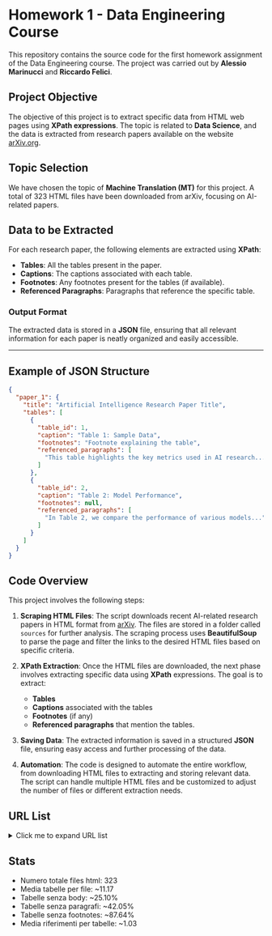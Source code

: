 # Homework 1 - Data Engineering Course

This repository contains the source code for the first homework assignment of the Data Engineering course. The project was carried out by **Alessio Marinucci** and **Riccardo Felici**.

## Project Objective

The objective of this project is to extract specific data from HTML web pages using **XPath expressions**. The topic is related to **Data Science**, and the data is extracted from research papers available on the website [arXiv.org](https://arxiv.org/).

## Topic Selection

We have chosen the topic of **Machine Translation (MT)** for this project. A total of 323 HTML files have been downloaded from arXiv, focusing on AI-related papers.

## Data to be Extracted

For each research paper, the following elements are extracted using **XPath**:

- **Tables**: All the tables present in the paper.
- **Captions**: The captions associated with each table.
- **Footnotes**: Any footnotes present for the tables (if available).
- **Referenced Paragraphs**: Paragraphs that reference the specific table.

### Output Format

The extracted data is stored in a **JSON** file, ensuring that all relevant information for each paper is neatly organized and easily accessible.

---

## Example of JSON Structure

```json
{
  "paper_1": {
    "title": "Artificial Intelligence Research Paper Title",
    "tables": [
      {
        "table_id": 1,
        "caption": "Table 1: Sample Data",
        "footnotes": "Footnote explaining the table",
        "referenced_paragraphs": [
          "This table highlights the key metrics used in AI research..."
        ]
      },
      {
        "table_id": 2,
        "caption": "Table 2: Model Performance",
        "footnotes": null,
        "referenced_paragraphs": [
          "In Table 2, we compare the performance of various models..."
        ]
      }
    ]
  }
}
```

## Code Overview

This project involves the following steps:

1. **Scraping HTML Files**:
   The script downloads recent AI-related research papers in HTML format from [arXiv](https://arxiv.org/). The files are stored in a folder called `sources` for further analysis. The scraping process uses **BeautifulSoup** to parse the page and filter the links to the desired HTML files based on specific criteria.

2. **XPath Extraction**:
   Once the HTML files are downloaded, the next phase involves extracting specific data using **XPath** expressions. The goal is to extract:
   - **Tables**
   - **Captions** associated with the tables
   - **Footnotes** (if any)
   - **Referenced paragraphs** that mention the tables.

3. **Saving Data**:
   The extracted information is saved in a structured **JSON** file, ensuring easy access and further processing of the data.

5. **Automation**:
   The code is designed to automate the entire workflow, from downloading HTML files to extracting and storing relevant data. The script can handle multiple HTML files and be customized to adjust the number of files or different extraction needs.

## URL List

<details>
  <summary>Click me to expand URL list</summary>
https://arxiv.org/html/2405.09223.html
https://arxiv.org/html/2311.14465.html
https://arxiv.org/html/2402.18428.html
https://arxiv.org/html/2207.04900.html
https://arxiv.org/html/2311.08380.html
https://arxiv.org/html/2408.13831.html
https://arxiv.org/html/2402.13036.html
https://arxiv.org/html/2408.04216.html
https://arxiv.org/html/2310.14050.html
https://arxiv.org/html/2407.13469.html
https://arxiv.org/html/2208.05909.html
https://arxiv.org/html/2409.19523.html
https://arxiv.org/html/2310.13031.html
https://arxiv.org/html/2402.01416.html
https://arxiv.org/html/2311.16865.html
https://arxiv.org/html/2401.12873.html
https://arxiv.org/html/2408.11926.html
https://arxiv.org/html/2410.03278.html
https://arxiv.org/html/2410.07779.html
https://arxiv.org/html/2310.05025.html
https://arxiv.org/html/2305.11550.html
https://arxiv.org/html/2207.05851.html
https://arxiv.org/html/2310.14451.html
https://arxiv.org/html/2311.11601.html
https://arxiv.org/html/2406.18528.html
https://arxiv.org/html/2406.19478.html
https://arxiv.org/html/2311.07941.html
https://arxiv.org/html/2311.00998.html
https://arxiv.org/html/2401.05811.html
https://arxiv.org/html/2404.06107.html
https://arxiv.org/html/2406.07440.html
https://arxiv.org/html/2403.05257.html
https://arxiv.org/html/2404.04279.html
https://arxiv.org/html/2310.16417.html
https://arxiv.org/html/2404.14680.html
https://arxiv.org/html/2402.02633.html
https://arxiv.org/html/2310.07081.html
https://arxiv.org/html/2403.12666.html
https://arxiv.org/html/2401.06568.html
https://arxiv.org/html/2406.12419.html
https://arxiv.org/html/2209.03316.html
https://arxiv.org/html/2310.12127.html
https://arxiv.org/html/2409.02712.html
https://arxiv.org/html/2310.10385.html
https://arxiv.org/html/2405.11668.html
https://arxiv.org/html/2407.06230.html
https://arxiv.org/html/2403.01196.html
https://arxiv.org/html/2410.00545.html
https://arxiv.org/html/2408.11382.html
https://arxiv.org/html/2311.08306.html
https://arxiv.org/html/2406.01441.html
https://arxiv.org/html/2406.00787.html
https://arxiv.org/html/2402.10699.html
https://arxiv.org/html/2401.05176.html
https://arxiv.org/html/2311.10765.html
https://arxiv.org/html/2311.07066.html
https://arxiv.org/html/2310.14644.html
https://arxiv.org/html/2405.11942.html
https://arxiv.org/html/2310.05294.html
https://arxiv.org/html/2402.07681.html
https://arxiv.org/html/2409.13523.html
https://arxiv.org/html/2408.11457.html
https://arxiv.org/html/2401.16086.html
https://arxiv.org/html/2309.12491.html
https://arxiv.org/html/2409.15879.html
https://arxiv.org/html/2404.07851.html
https://arxiv.org/html/2410.05183.html
https://arxiv.org/html/2407.05319.html
https://arxiv.org/html/2407.05154.html
https://arxiv.org/html/2311.15507.html
https://arxiv.org/html/2407.02208.html
https://arxiv.org/html/2406.12364.html
https://arxiv.org/html/2407.03277.html
https://arxiv.org/html/2312.04807.html
https://arxiv.org/html/2408.17308.html
https://arxiv.org/html/2410.03277.html
https://arxiv.org/html/2407.02894.html
https://arxiv.org/html/2403.09832.html
https://arxiv.org/html/2310.17133.html
https://arxiv.org/html/2401.05861.html
https://arxiv.org/html/2404.02393.html
https://arxiv.org/html/2312.12740.html
https://arxiv.org/html/2312.07250.html
https://arxiv.org/html/2408.04872.html
https://arxiv.org/html/2409.05224.html
https://arxiv.org/html/2406.14267.html
https://arxiv.org/html/2402.02084.html
https://arxiv.org/html/2408.05738.html
https://arxiv.org/html/2310.20201.html
https://arxiv.org/html/2311.02310.html
https://arxiv.org/html/2310.14262.html
https://arxiv.org/html/2209.07351.html
https://arxiv.org/html/2405.13984.html
https://arxiv.org/html/2401.00751.html
https://arxiv.org/html/2403.00144.html
https://arxiv.org/html/2409.17673.html
https://arxiv.org/html/2403.03521.html
https://arxiv.org/html/2410.05047.html
https://arxiv.org/html/2311.03767.html
https://arxiv.org/html/2209.08827.html
https://arxiv.org/html/2410.07830.html
https://arxiv.org/html/2406.07970.html
https://arxiv.org/html/2209.09368.html
https://arxiv.org/html/2312.03710.html
https://arxiv.org/html/2401.07696.html
https://arxiv.org/html/2401.06468.html
https://arxiv.org/html/2401.05596.html
https://arxiv.org/html/2403.09259.html
https://arxiv.org/html/2401.13165.html
https://arxiv.org/html/2403.19142.html
https://arxiv.org/html/2312.07419.html
https://arxiv.org/html/2402.19267.html
https://arxiv.org/html/2405.15070.html
https://arxiv.org/html/2310.11360.html
https://arxiv.org/html/2401.17099.html
https://arxiv.org/html/2408.01394.html
https://arxiv.org/html/2405.08477.html
https://arxiv.org/html/2312.12056.html
https://arxiv.org/html/2207.04206.html
https://arxiv.org/html/2404.00397.html
https://arxiv.org/html/2310.13448.html
https://arxiv.org/html/2310.15612.html
https://arxiv.org/html/2408.16440.html
https://arxiv.org/html/2407.20438.html
https://arxiv.org/html/2404.02835.html
https://arxiv.org/html/2305.13504.html
https://arxiv.org/html/2310.12303.html
https://arxiv.org/html/2408.03150.html
https://arxiv.org/html/2406.08255.html
https://arxiv.org/html/2311.00508.html
https://arxiv.org/html/2405.12915.html
https://arxiv.org/html/2404.11201.html
https://arxiv.org/html/2405.11819.html
https://arxiv.org/html/2405.08172.html
https://arxiv.org/html/2309.07615.html
https://arxiv.org/html/2404.18413.html
https://arxiv.org/html/2407.18789.html
https://arxiv.org/html/2401.10016.html
https://arxiv.org/html/2401.16313.html
https://arxiv.org/html/2410.04075.html
https://arxiv.org/html/2401.04972.html
https://arxiv.org/html/2405.11937.html
https://arxiv.org/html/2401.05749.html
https://arxiv.org/html/2311.05379.html
https://arxiv.org/html/2406.02237.html
https://arxiv.org/html/2407.05489.html
https://arxiv.org/html/2312.04764.html
https://arxiv.org/html/2406.13698.html
https://arxiv.org/html/2209.14073.html
https://arxiv.org/html/2311.03696.html
https://arxiv.org/html/2405.19701.html
https://arxiv.org/html/2402.13331.html
https://arxiv.org/html/2404.05943.html
https://arxiv.org/html/2409.15051.html
https://arxiv.org/html/2311.02355.html
https://arxiv.org/html/2405.02887.html
https://arxiv.org/html/2406.07081.html
https://arxiv.org/html/2311.08538.html
https://arxiv.org/html/2403.19399.html
https://arxiv.org/html/2403.03075.html
https://arxiv.org/html/2410.07054.html
https://arxiv.org/html/2406.02267.html
https://arxiv.org/html/2404.14443.html
https://arxiv.org/html/2406.00049.html
https://arxiv.org/html/2406.11580.html
https://arxiv.org/html/2305.13204.html
https://arxiv.org/html/2208.06874.html
https://arxiv.org/html/2401.14559.html
https://arxiv.org/html/2310.19680.html
https://arxiv.org/html/2312.13179.html
https://arxiv.org/html/2404.01070.html
https://arxiv.org/html/2311.02765.html
https://arxiv.org/html/2409.13747.html
https://arxiv.org/html/2402.01772.html
https://arxiv.org/html/2404.15196.html
https://arxiv.org/html/2310.11163.html
https://arxiv.org/html/2405.02933.html
https://arxiv.org/html/2402.06894.html
https://arxiv.org/html/2403.09522.html
https://arxiv.org/html/2312.11852.html
https://arxiv.org/html/2402.01939.html
https://arxiv.org/html/2310.01188.html
https://arxiv.org/html/2312.00912.html
https://arxiv.org/html/2409.00071.html
https://arxiv.org/html/2311.07439.html
https://arxiv.org/html/2403.19285.html
https://arxiv.org/html/2407.06990.html
https://arxiv.org/html/2404.07673.html
https://arxiv.org/html/2312.14488.html
https://arxiv.org/html/2406.06073.html
https://arxiv.org/html/2404.13813.html
https://arxiv.org/html/2407.01126.html
https://arxiv.org/html/2410.03381.html
https://arxiv.org/html/2312.00214.html
https://arxiv.org/html/2310.08908.html
https://arxiv.org/html/2407.13579.html
https://arxiv.org/html/2409.14842.html
https://arxiv.org/html/2404.04846.html
https://arxiv.org/html/2408.11853.html
https://arxiv.org/html/2407.03076.html
https://arxiv.org/html/2209.03929.html
https://arxiv.org/html/2310.16924.html
https://arxiv.org/html/2403.06745.html
https://arxiv.org/html/2403.14118.html
https://arxiv.org/html/2405.07673.html
https://arxiv.org/html/2403.15469.html
https://arxiv.org/html/2309.11674.html
https://arxiv.org/html/2410.05472.html
https://arxiv.org/html/2311.18711.html
https://arxiv.org/html/2311.17492.html
https://arxiv.org/html/2402.16379.html
https://arxiv.org/html/2401.01283.html
https://arxiv.org/html/2401.05145.html
https://arxiv.org/html/2407.16266.html
https://arxiv.org/html/2401.17827.html
https://arxiv.org/html/2407.15154.html
https://arxiv.org/html/2207.11161.html
https://arxiv.org/html/2311.11976.html
https://arxiv.org/html/2209.08738.html
https://arxiv.org/html/2408.11512.html
https://arxiv.org/html/2402.14179.html
https://arxiv.org/html/2406.11632.html
https://arxiv.org/html/2409.02667.html
https://arxiv.org/html/2311.13475.html
https://arxiv.org/html/2310.05688.html
https://arxiv.org/html/2209.02906.html
https://arxiv.org/html/2311.03672.html
https://arxiv.org/html/2311.16362.html
https://arxiv.org/html/2409.05021.html
https://arxiv.org/html/2309.12863.html
https://arxiv.org/html/2310.20162.html
https://arxiv.org/html/2401.08350.html
https://arxiv.org/html/2404.04809.html
https://arxiv.org/html/2401.01419.html
https://arxiv.org/html/2406.10091.html
https://arxiv.org/html/2403.01580.html
https://arxiv.org/html/2401.06769.html
https://arxiv.org/html/2311.09389.html
https://arxiv.org/html/2406.06910.html
https://arxiv.org/html/2404.15332.html
https://arxiv.org/html/2404.08661.html
https://arxiv.org/html/2403.09740.html
https://arxiv.org/html/2409.04269.html
https://arxiv.org/html/2403.19161.html
https://arxiv.org/html/2406.06131.html
https://arxiv.org/html/2312.00536.html
https://arxiv.org/html/2311.14530.html
https://arxiv.org/html/2312.12588.html
https://arxiv.org/html/2410.06338.html
https://arxiv.org/html/2401.15360.html
https://arxiv.org/html/2311.08249.html
https://arxiv.org/html/2401.08417.html
https://arxiv.org/html/2401.12097.html
https://arxiv.org/html/2406.02876.html
https://arxiv.org/html/2406.07239.html
https://arxiv.org/html/2402.06342.html
https://arxiv.org/html/2310.20620.html
https://arxiv.org/html/2407.00108.html
https://arxiv.org/html/2311.08324.html
https://arxiv.org/html/2311.09132.html
https://arxiv.org/html/2401.16078.html
https://arxiv.org/html/2404.19505.html
https://arxiv.org/html/2402.12730.html
https://arxiv.org/html/2312.15872.html
https://arxiv.org/html/2402.18747.html
https://arxiv.org/html/2406.12564.html
https://arxiv.org/html/2405.19290.html
https://arxiv.org/html/2407.16470.html
https://arxiv.org/html/2401.06688.html
https://arxiv.org/html/2209.13940.html
https://arxiv.org/html/2309.12998.html
https://arxiv.org/html/2401.16055.html
https://arxiv.org/html/2407.14295.html
https://arxiv.org/html/2402.15061.html
https://arxiv.org/html/2409.17943.html
https://arxiv.org/html/2401.08429.html
https://arxiv.org/html/2409.19877.html
https://arxiv.org/html/2209.02145.html
https://arxiv.org/html/2403.11896.html
https://arxiv.org/html/2310.15262.html
https://arxiv.org/html/2310.14921.html
https://arxiv.org/html/2409.10989.html
https://arxiv.org/html/2408.00397.html
https://arxiv.org/html/2404.08259.html
https://arxiv.org/html/2405.12669.html
https://arxiv.org/html/2405.08997.html
https://arxiv.org/html/2403.10963.html
https://arxiv.org/html/2305.14189.html
https://arxiv.org/html/2403.03582.html
https://arxiv.org/html/2406.02517.html
https://arxiv.org/html/2209.15236.html
https://arxiv.org/html/2407.19965.html
https://arxiv.org/html/2404.02392.html
https://arxiv.org/html/2402.10940.html
https://arxiv.org/html/2311.14838.html
https://arxiv.org/html/2312.06926.html
https://arxiv.org/html/2310.10482.html
https://arxiv.org/html/2405.05478.html
https://arxiv.org/html/2406.15741.html
https://arxiv.org/html/2410.05553.html
https://arxiv.org/html/2310.13362.html
https://arxiv.org/html/2409.17939.html
https://arxiv.org/html/2403.16777.html
https://arxiv.org/html/2402.09725.html
https://arxiv.org/html/2209.02962.html
https://arxiv.org/html/2403.13130.html
https://arxiv.org/html/2403.02367.html
https://arxiv.org/html/2310.13361.html
https://arxiv.org/html/2405.01280.html
https://arxiv.org/html/2309.10526.html
https://arxiv.org/html/2310.13588.html
https://arxiv.org/html/2403.04178.html
https://arxiv.org/html/2406.13363.html
https://arxiv.org/html/2404.16257.html
https://arxiv.org/html/2311.02851.html
https://arxiv.org/html/2404.06964.html
https://arxiv.org/html/2401.07456.html
https://arxiv.org/html/2312.03753.html
https://arxiv.org/html/2403.01479.html
https://arxiv.org/html/2310.12236.html
https://arxiv.org/html/2404.17968.html
https://arxiv.org/html/2403.18031.html
https://arxiv.org/html/2309.07098.html
</details>

## Stats
- Numero totale files html: 323​
- Media tabelle per file: ~11.17
- Tabelle senza body: ~25.10%​
- Tabelle senza paragrafi: ~42.05%​
- Tabelle senza footnotes: ~87.64%​
- Media riferimenti per tabelle: ~1.03

